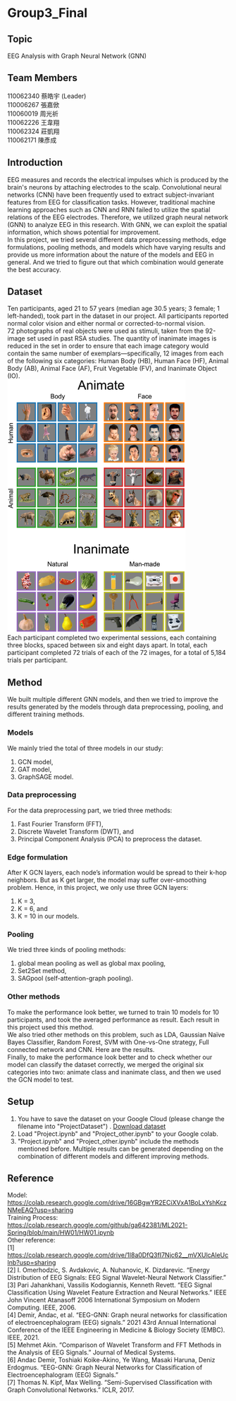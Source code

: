 # Group3_Final
## Topic
EEG Analysis with Graph Neural Network (GNN)
## Team Members
110062340 蔡皓宇 (Leader)  
110006267 張嘉俽  
110060019 周光祈  
110062226 王韋翔  
110062324 莊凱翔  
110062171 陳彥成
## Introduction
EEG measures and records the electrical impulses which is produced by the brain's neurons by attaching electrodes to the scalp. Convolutional neural networks (CNN) have been frequently used to extract subject-invariant features from EEG for classification tasks. However, traditional machine learning approaches such as CNN and RNN failed to utilize the spatial relations of the EEG electrodes. Therefore, we utilized graph neural network (GNN) to analyze EEG in this research. With GNN, we can exploit the spatial information, which shows potential for improvement.   
In this project, we tried several different data preprocessing methods, edge formulations, pooling methods, and models which have varying results and provide us more information about the nature of the models and EEG in general. And we tried to figure out that which combination would generate the best accuracy.
## Dataset 
Ten participants, aged 21 to 57 years (median age 30.5 years; 3 female; 1 left-handed), took part in the dataset in our project. All participants reported normal color vision and either normal or corrected-to-normal vision.   
72 photographs of real objects were used as stimuli, taken from the 92-image set used in past RSA studies. The quantity of inanimate images is reduced in the set in order to ensure that each image category would contain the same number of exemplars—specifically, 12 images from each of the following six categories: Human Body (HB), Human Face (HF), Animal Body (AB), Animal Face (AF), Fruit Vegetable (FV), and Inanimate Object (IO).  
<img width = "404" height = "574" src = "https://github.com/KevinKai02/Group3_Final/blob/main/images/photograph_set.png">  
Each participant completed two experimental sessions, each containing three blocks, spaced between six and eight days apart. In total, each participant completed 72 trials of each of the 72 images, for a total of 5,184 trials per participant.
## Method
We built multiple different GNN models, and then we tried to improve the results generated by the models through data preprocessing, pooling, and different training methods.  
### Models
We mainly tried the total of three models in our study:  
1. GCN model,  
2. GAT model,  
3. GraphSAGE model.  
### Data preprocessing
For the data preprocessing part, we tried three methods: 
1. Fast Fourier Transform (FFT),  
2. Discrete Wavelet Transform (DWT), and  
3. Principal Component Analysis (PCA) to preprocess the dataset.
### Edge formulation
After K GCN layers, each node’s information would be spread to their k-hop neighbors. But as K get larger, the model may suffer over-smoothing problem. Hence, in this project, we only use three GCN layers: 
1. K = 3,
2. K = 6, and
3. K = 10 in our models.
### Pooling
We tried three kinds of pooling methods:
1. global mean pooling as well as global max pooling,  
2. Set2Set method,  
3. SAGpool (self-attention-graph pooling).
### Other methods
To make the performance look better, we turned to train 10 models for 10 participants, and took the averaged performance as result. Each result in this project used this method.  
We also tried other methods on this problem, such as LDA, Gaussian Naïve Bayes Classifier, Random Forest, SVM with One-vs-One strategy, Full connected network and CNN. Here are the results.  
Finally, to make the performance look better and to check whether our model can classify the dataset correctly, we merged the original six categories into two: animate class  and inanimate class, and then we used the GCN model to test.  
## Setup
1. You have to save the dataset on your Google Cloud (please change the filename into "ProjectDataset") . [Download dataset](https://purl.stanford.edu/bq914sc3730/ "link")
2. Load "Project.ipynb" and "Project_other.ipynb" to your Google colab. 
3. "Project.ipynb" and "Project_other.ipynb" include the methods mentioned before. Multiple results can be generated depending on the combination of different models and different improving methods.
## Reference
Model: <https://colab.research.google.com/drive/16GBgwYR2ECiXVxA1BoLxYshKczNMeEAQ?usp=sharing>  
Training Process: <https://colab.research.google.com/github/ga642381/ML2021-Spring/blob/main/HW01/HW01.ipynb>  
Other reference:  
[1] <https://colab.research.google.com/drive/1I8a0DfQ3fI7Njc62__mVXUlcAleUclnb?usp=sharing>  
[2]	I. Omerhodzic, S. Avdakovic, A. Nuhanovic, K. Dizdarevic. “Energy Distribution of EEG Signals: EEG Signal Wavelet-Neural Network Classifier.”  
[3]	Pari Jahankhani, Vassilis Kodogiannis, Kenneth Revett. “EEG Signal Classification Using Wavelet Feature Extraction and Neural Networks.”  IEEE John Vincent Atanasoff 2006 International Symposium on Modern Computing. IEEE, 2006.  
[4]	Demir, Andac, et al. “EEG-GNN: Graph neural networks for classification of electroencephalogram (EEG) signals.” 2021 43rd Annual International Conference of the IEEE Engineering in Medicine & Biology Society (EMBC). IEEE, 2021.  
[5]	Mehmet Akin. “Comparison of Wavelet Transform and FFT Methods in the Analysis of EEG Signals.” Journal of Medical Systems.  
[6]	Andac Demir, Toshiaki Koike-Akino, Ye Wang, Masaki Haruna, Deniz Erdogmus. “EEG-GNN: Graph Neural Networks for Classification of Electroencephalogram (EEG) Signals.”  
[7]	Thomas N. Kipf, Max Welling. “Semi-Supervised Classification with Graph Convolutional Networks.” ICLR, 2017.  
